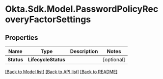 # Okta.Sdk.Model.PasswordPolicyRecoveryFactorSettings
## Properties

Name | Type | Description | Notes
------------ | ------------- | ------------- | -------------
**Status** | **LifecycleStatus** |  | [optional] 

[[Back to Model list]](../README.md#documentation-for-models) [[Back to API list]](../README.md#documentation-for-api-endpoints) [[Back to README]](../README.md)

